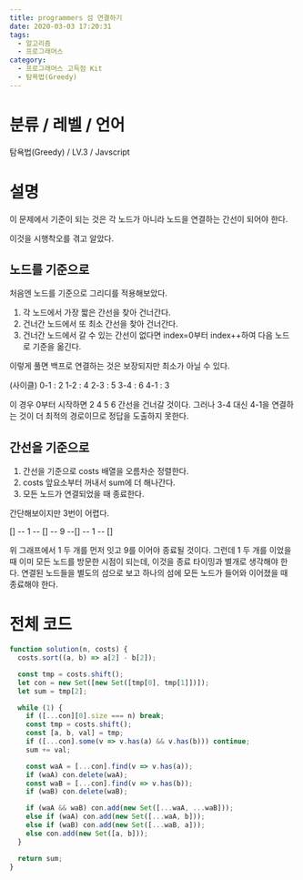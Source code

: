 ```yaml
---
title: programmers 섬 연결하기
date: 2020-03-03 17:20:31
tags:
  - 알고리즘
  - 프로그래머스
category:
  - 프로그래머스 고득점 Kit
  - 탐욕법(Greedy)
---
```


# 분류 / 레벨 / 언어

탐욕법(Greedy) / LV.3 / Javscript

# 설명

이 문제에서 기준이 되는 것은
각 노드가 아니라
노드을 연결하는 간선이 되어야 한다.

이것을 시행착오를 겪고 알았다.

## 노드를 기준으로

처음엔 노드를 기준으로 그리디를 적용해보았다.

1. 각 노드에서 가장 짧은 간선을 찾아 건너간다.
2. 건너간 노드에서 또 최소 간선을 찾아 건너간다.
3. 건너간 노드에서 갈 수 있는 간선이 없다면 index=0부터 index++하여 다음 노드로 기준을 옮긴다.

이렇게 풀면 백프로 연결하는 것은 보장되지만 최소가 아닐 수 있다.

(사이클)
0-1 : 2
1-2 : 4
2-3 : 5
3-4 : 6
4-1 : 3

이 경우 0부터 시작하면 2 4 5 6 간선을 건너갈 것이다.
그러나 3-4 대신 4-1을 연결하는 것이 더 최적의 경로이므로 정답을 도출하지 못한다.

## 간선을 기준으로

1. 간선을 기준으로 costs 배열을 오름차순 정렬한다.
2. costs 앞요소부터 꺼내서 sum에 더 해나간다.
3. 모든 노드가 연결되었을 때 종료한다.

간단해보이지만 3번이 어렵다.

[] -- 1 -- [] -- 9 --[] -- 1 -- []

위 그래프에서 1 두 개를 먼저 잇고 9를 이어야 종료될 것이다.
그런데 1 두 개를 이었을 때 이미 모든 노드를 방문한 시점이 되는데,
이것을 종료 타이밍과 별개로 생각해야 한다.
연결된 노드들을 별도의 섬으로 보고
하나의 섬에 모든 노드가 들어와 이어졌을 때 종료해야 한다.

# 전체 코드

```javascript
function solution(n, costs) {
  costs.sort((a, b) => a[2] - b[2]);

  const tmp = costs.shift();
  let con = new Set([new Set([tmp[0], tmp[1]])]);
  let sum = tmp[2];

  while (1) {
    if ([...con][0].size === n) break;
    const tmp = costs.shift();
    const [a, b, val] = tmp;
    if ([...con].some(v => v.has(a) && v.has(b))) continue;
    sum += val;

    const waA = [...con].find(v => v.has(a));
    if (waA) con.delete(waA);
    const waB = [...con].find(v => v.has(b));
    if (waB) con.delete(waB);

    if (waA && waB) con.add(new Set([...waA, ...waB]));
    else if (waA) con.add(new Set([...waA, b]));
    else if (waB) con.add(new Set([...waB, a]));
    else con.add(new Set([a, b]));
  }

  return sum;
}
```
